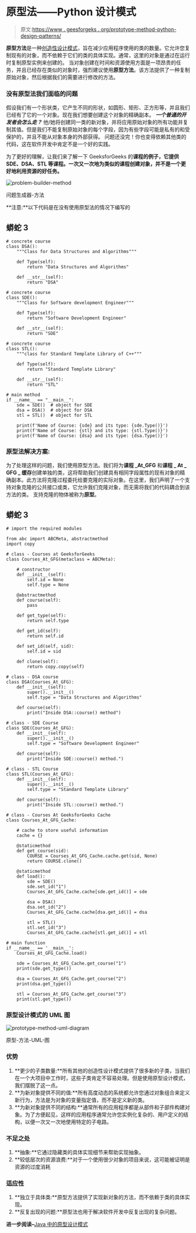 # 原型法——Python 设计模式

> 原文:[https://www . geesforgeks . org/prototype-method-python-design-patterns/](https://www.geeksforgeeks.org/prototype-method-python-design-patterns/)

**原型方法**是一种[创造性设计模式](https://www.geeksforgeeks.org/design-patterns-set-1-introduction/)，旨在减少应用程序使用的类的数量。它允许您复制现有的对象，而不依赖于它们的类的具体实现。通常，这里的对象是通过在运行时复制原型实例来创建的。
当对象创建在时间和资源使用方面是一项昂贵的任务，并且已经存在类似的对象时，强烈建议使用**原型方法**。该方法提供了一种复制原始对象，然后根据我们的需要进行修改的方法。

### 没有原型法我们面临的问题

假设我们有一个形状类，它产生不同的形状，如圆形、矩形、正方形等，并且我们已经有了它的一个对象。现在我们想要创建这个对象的精确副本。 ***一个普通的开发者会怎么走？***
他/她将创建同一类的新对象，并将应用原始对象的所有功能并复制其值。但是我们不能复制原始对象的每个字段，因为有些字段可能是私有的和受保护的，并且不能从对象本身的外部获得。
问题还没完！你也变得依赖其他类的代码，这在软件开发中肯定不是一个好的实践。

为了更好的理解，让我们来了解一下 GeeksforGeeks 的**课程的例子，它提供 SDE、DSA、STL 等课程。一次又一次地为类似的课程创建对象，并不是一个更好地利用资源的好任务。** 

![problem-builder-method](img/1195c253c8807f047480855fee520a73.png)

问题生成器-方法

**注意:**以下代码是在没有使用原型法的情况下编写的

## 蟒蛇 3

```
# concrete course
class DSA():
    """Class for Data Structures and Algorithms"""

    def Type(self):
        return "Data Structures and Algorithms"

    def __str__(self):
        return "DSA"

# concrete course
class SDE():
    """Class for Software development Engineer"""

    def Type(self):
        return "Software Development Engineer"

    def __str__(self):
        return "SDE"

# concrete course
class STL():
    """class for Standard Template Library of C++"""

    def Type(self):
        return "Standard Template Library"

    def __str__(self):
        return "STL"

# main method
if __name__ == "__main__":
    sde = SDE()  # object for SDE
    dsa = DSA()  # object for DSA
    stl = STL()  # object for STL

    print(f'Name of Course: {sde} and its type: {sde.Type()}')
    print(f'Name of Course: {stl} and its type: {stl.Type()}')
    print(f'Name of Course: {dsa} and its type: {dsa.Type()}')
```

### 原型法解决方案:

为了处理这样的问题，我们使用原型方法。我们将为**课程 _At_GFG** 和**课程 _ At _ GFG _ 缓存**创建单独的类，这将帮助我们创建具有相同字段属性的现有对象的精确副本。此方法将克隆过程委托给要克隆的实际对象。在这里，我们声明了一个支持对象克隆的公共接口或类，它允许我们克隆对象，而无需将我们的代码耦合到该方法的类。
支持克隆的物体被称为**原型**。

## 蟒蛇 3

```
# import the required modules

from abc import ABCMeta, abstractmethod
import copy

# class - Courses at GeeksforGeeks
class Courses_At_GFG(metaclass = ABCMeta):

    # constructor
    def __init__(self):
        self.id = None
        self.type = None

    @abstractmethod
    def course(self):
        pass

    def get_type(self):
        return self.type

    def get_id(self):
        return self.id

    def set_id(self, sid):
        self.id = sid

    def clone(self):
        return copy.copy(self)

# class - DSA course
class DSA(Courses_At_GFG):
    def __init__(self):
        super().__init__()
        self.type = "Data Structures and Algorithms"

    def course(self):
        print("Inside DSA::course() method")

# class - SDE Course
class SDE(Courses_At_GFG):
    def __init__(self):
        super().__init__()
        self.type = "Software Development Engineer"

    def course(self):
        print("Inside SDE::course() method.")

# class - STL Course
class STL(Courses_At_GFG):
    def __init__(self):
        super().__init__()
        self.type = "Standard Template Library"

    def course(self):
        print("Inside STL::course() method.")

# class - Courses At GeeksforGeeks Cache
class Courses_At_GFG_Cache:

    # cache to store useful information
    cache = {}

    @staticmethod
    def get_course(sid):
        COURSE = Courses_At_GFG_Cache.cache.get(sid, None)
        return COURSE.clone()

    @staticmethod
    def load():
        sde = SDE()
        sde.set_id("1")
        Courses_At_GFG_Cache.cache[sde.get_id()] = sde

        dsa = DSA()
        dsa.set_id("2")
        Courses_At_GFG_Cache.cache[dsa.get_id()] = dsa

        stl = STL()
        stl.set_id("3")
        Courses_At_GFG_Cache.cache[stl.get_id()] = stl

# main function
if __name__ == '__main__':
    Courses_At_GFG_Cache.load()

    sde = Courses_At_GFG_Cache.get_course("1")
    print(sde.get_type())

    dsa = Courses_At_GFG_Cache.get_course("2")
    print(dsa.get_type())

    stl = Courses_At_GFG_Cache.get_course("3")
    print(stl.get_type())
```

### 原型设计模式的 UML 图

![prototype-method-uml-diagram](img/cb9a3c0a16bbb0a12339020134933423.png)

原型-方法-UML-图

### 优势

1.  **更少的子类数量:**所有其他的创造性设计模式提供了很多新的子类，当我们在一个大项目中工作时，这些子类肯定不容易处理。但是使用原型设计模式，我们摆脱了这一点。
2.  **为新对象提供不同的值:**所有高度动态的系统都允许您通过对象组合来定义新行为，方法是为对象的变量指定值，而不是定义新的类。
3.  **为新对象提供不同的结构:**通常所有的应用程序都是从部件和子部件构建对象。为了方便起见，这样的应用程序通常允许您实例化复杂的、用户定义的结构，以便一次又一次地使用特定的子电路。

### 不足之处

1.  **抽象:**它通过隐藏类的具体实现细节来帮助实现抽象。
2.  **较低层次的资源浪费:**对于一个使用很少对象的项目来说，这可能被证明是资源的过度消耗

### 适应性

1.  **独立于具体类:**原型方法提供了实现新对象的方法，而不依赖于类的具体实现。
2.  **反复出现的问题:**原型法也用于解决软件开发中反复出现的复杂问题。

**进一步阅读–**[Java 中的原型设计模式](https://www.geeksforgeeks.org/prototype-design-pattern/)